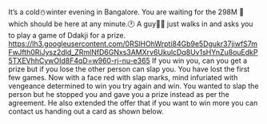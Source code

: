 It’s a cold☃️winter evening in Bangalore.
You are waiting for the 298M 🚏 which should be here at any minute.🕐
A guy👨‍💼 just walks in and asks you to play a game of Ddakji for a prize.
https://lh3.googleusercontent.com/0RSlHOhWrpti84Gb9e5Dgukr37jiwfS7mFwJfth0RiJysz2dId_ZRmlNfD6GNxs3AMXrv6UkulcDq8Uv1sHYnZu8ouEdkP5TXEVhhCywOId8F4qD=w960-rj-nu-e365
If you win you, can you get a prize but if you lose the other person can slap you. You have lost the first few games. Now with a face red with slap marks, mind infuriated with vengeance determined to win you try again and win.
You wanted to slap the person but he stopped you and gave you a prize instead as per the agreement. He also extended the offer that if you want to win more you can contact us handing out a card as shown below.

